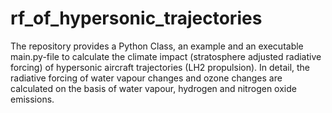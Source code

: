 # rf_of_hypersonic_trajectories
The repository provides a Python Class, an example and an executable main.py-file to calculate the climate impact (stratosphere adjusted radiative forcing) of hypersonic aircraft trajectories (LH2 propulsion). In detail, the radiative forcing of water vapour changes and ozone changes are calculated on the basis of water vapour, hydrogen and nitrogen oxide emissions. 
